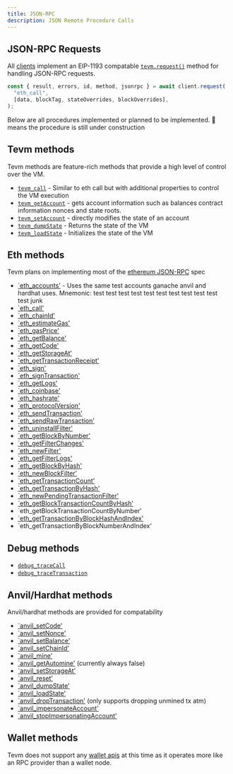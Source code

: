 ```yaml
---
title: JSON-RPC
description: JSON Remote Procedure Calls
---
```


## JSON-RPC Requests

All [clients](/learn/clients) implement an EIP-1193 compatable [`tevm.request()`](/reference/tevm/procedures-types/type-aliases/tevmjsonrpcrequesthandler) method for handling JSON-RPC requests.

```typescript
const { result, errors, id, method, jsonrpc } = await client.request(
  "eth_call",
  [data, blockTag, stateOverrides, blockOverrides],
);
```

Below are all procedures implemented or planned to be implemented. 🚧 means the procedure is still under construction

## Tevm methods

Tevm methods are feature-rich methods that provide a high level of control over the VM.

- [`tevm_call`](/reference/tevm/procedures-types/type-aliases/calljsonrpcprocedure) - Similar to eth call but with additional properties to control the VM execution
- [`tevm_getAccount`](/reference/tevm/procedures-types/type-aliases/getaccountjsonrpcprocedure) - gets account information such as balances contract information nonces and state roots.
- [`tevm_setAccount`](/reference/tevm/procedures-types/type-aliases/setaccountjsonrpcprocedure) - directly modifies the state of an account
- [`tevm_dumpState`](/reference/tevm/procedures-types/type-aliases/dumpstatejsonrpcprocedure) - Returns the state of the VM
- [`tevm_loadState`](/reference/tevm/procedures-types/type-aliases/loadstatejsonrpcprocedure) - Initializes the state of the VM

## Eth methods

Tevm plans on implementing most of the [ethereum JSON-RPC](https://ethereum.org/developers/docs/apis/json-rpc) spec

- [`eth_accounts'](/reference/tevm/procedures-types/type-aliases/ethaccountsjsonrpcprocedure) - Uses the same test accounts ganache anvil and hardhat uses. Mnemonic: test test test test test test test test test test test junk
- [`eth_call'](/reference/tevm/procedures-types/type-aliases/ethcalljsonrpcprocedure)
- [`eth_chainId'](/reference/tevm/procedures-types/type-aliases/ethchainidjsonrpcprocedure)
- [`eth_estimateGas'](/reference/tevm/procedures-types/type-aliases/ethestimategasjsonrpcprocedure)
- [`eth_gasPrice'](/reference/tevm/procedures-types/type-aliases/ethgaspricejsonrpcprocedure)
- [`eth_getBalance'](/reference/tevm/procedures-types/type-aliases/ethgetbalancejsonrpcprocedure)
- [`eth_getCode'](/reference/tevm/procedures-types/type-aliases/ethgetcodejsonrpcprocedure)
- [`eth_getStorageAt'](/reference/tevm/procedures-types/type-aliases/ethgetcodejsonrpcprocedure)
- [`eth_getTransactionReceipt'](/reference/tevm/procedures-types/type-aliases/ethgettransactionreceiptjsonrpcprocedure)
- [`eth_sign'](/reference/tevm/procedures-types/type-aliases/ethsignjsonrpcprocedure)
- [`eth_signTransaction'](/reference/tevm/procedures-types/type-aliases/ethsigntransactionjsonrpcprocedure)
- [`eth_getLogs'](/reference/tevm/procedures-types/type-aliases/ethgetlogsjsonrpcprocedure)
- [`eth_coinbase'](/reference/tevm/procedures-types/type-aliases/ethcoinbasejsonrpcprocedure)
- [`eth_hashrate'](/reference/tevm/procedures-types/type-aliases/ethhashratejsonrpcprocedure)
- [`eth_protocolVersion'](/reference/tevm/procedures-types/type-aliases/ethprotocolversionjsonrpcprocedure)
- [`eth_sendTransaction'](/reference/tevm/procedures-types/type-aliases/ethsendtransactionjsonrpcprocedure)
- [`eth_sendRawTransaction'](/reference/tevm/procedures-types/type-aliases/ethsendrawtransactionjsonrpcprocedure)
- [`eth_uninstallFilter'](/reference/tevm/procedures-types/type-aliases/ethuninstallfilterjsonrpcprocedure)
- [`eth_getBlockByNumber'](/reference/tevm/procedures-types/type-aliases/ethgetblockbynumberjsonrpcprocedure)
- [`eth_getFilterChanges'](/reference/tevm/procedures-types/type-aliases/ethgetfilterchangesjsonrpcprocedure)
- [`eth_newFilter'](/reference/tevm/procedures-types/type-aliases/ethnewfilterjsonrpcprocedure)
- [`eth_getFilterLogs'](/reference/tevm/procedures-types/type-aliases/ethgetfilterlogsjsonrpcprocedure)
- [`eth_getBlockByHash'](/reference/tevm/procedures-types/type-aliases/ethgetblockbyhashjsonrpcprocedure)
- [`eth_newBlockFilter'](/reference/tevm/procedures-types/type-aliases/ethnewblockfilterjsonrpcprocedure)
- [`eth_getTransactionCount'](/reference/tevm/procedures-types/type-aliases/ethgettransactioncountjsonrpcprocedure)
- [`eth_getTransactionByHash'](/reference/tevm/procedures-types/type-aliases/ethgettransactionbyhashjsonrpcprocedure)
- [`eth_newPendingTransactionFilter'](/reference/tevm/procedures-types/type-aliases/ethnewpendingtransactionfilterjsonrpcresponse)
- [`eth_getBlockTransactionCountByHash'](/reference/tevm/procedures-types/type-aliases/ethgetblocktransactioncountbyhashjsonrpcprocedure)
- `eth_getBlockTransactionCountByNumber'
- [`eth_getTransactionByBlockHashAndIndex'](/reference/tevm/procedures-types/type-aliases/ethgettransactionbyblockhashandindexjsonrpcprocedure)
- `eth_getTransactionByBlockNumberAndIndex'

## Debug methods

- [`debug_traceCall`](/reference/tevm/procedures-types/type-aliases/debugtracecallprocedure)
- [`debug_traceTransaction`](/reference/tevm/procedures-types/type-aliases/debugtracetransactionprocedure)

## Anvil/Hardhat methods

Anvil/hardhat methods are provided for compatability

- [`anvil_setCode'](/reference/tevm/procedures-types/type-aliases/anvilsetcodeprocedure)
- [`anvil_setNonce'](/reference/tevm/procedures-types/type-aliases/anvilsetnonceprocedure)
- [`anvil_setBalance'](/reference/tevm/procedures-types/type-aliases/anvilsetbalanceprocedure)
- [`anvil_setChainId'](/reference/tevm/procedures-types/type-aliases/anvilsetchainidprocedure)
- [`anvil_mine'](/reference/tevm/procedures-types/type-aliases/anvilmineprocedure)
- [`anvil_getAutomine'](/reference/tevm/procedures-types/type-aliases/anvilgetautomineprocedure) (currently always false)
- [`anvil_setStorageAt'](/reference/tevm/procedures-types/type-aliases/anvilsetstorageatprocedure)
- [`anvil_reset'](/reference/tevm/procedures-types/type-aliases/anvilresetprocedure)
- [`anvil_dumpState'](/reference/tevm/procedures-types/type-aliases/anvildumpstateprocedure)
- [`anvil_loadState'](/reference/tevm/procedures-types/type-aliases/anvilloadstateprocedure)
- [`anvil_dropTransaction'](/reference/tevm/procedures-types/type-aliases/anvildroptransactionprocedure) (only supports dropping unmined tx atm)
- [`anvil_impersonateAccount'](/reference/tevm/procedures-types/type-aliases/anvilimpersonateaccountprocedure)
- [`anvil_stopImpersonatingAccount'](/reference/tevm/procedures-types/type-aliases/anvilstopimpersonatingaccountprocedure)

## Wallet methods

Tevm does not support any [wallet apis](https://docs.metamask.io/wallet/concepts/wallet-api/) at this time as it operates more like an RPC provider than a wallet node.
